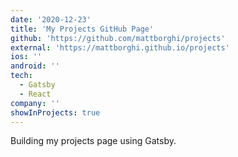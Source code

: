 ```yaml
---
date: '2020-12-23'
title: 'My Projects GitHub Page'
github: 'https://github.com/mattborghi/projects'
external: 'https://mattborghi.github.io/projects'
ios: ''
android: ''
tech:
  - Gatsby
  - React
company: ''
showInProjects: true
---
```


Building my projects page using Gatsby.